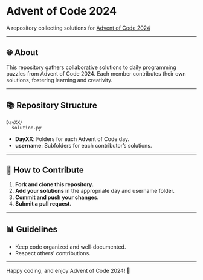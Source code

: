 # Advent of Code 2024

A repository collecting solutions for [Advent of Code 2024](https://adventofcode.com/)

---

## 🌐 About
This repository gathers collaborative solutions to daily programming puzzles from Advent of Code 2024. Each member contributes their own solutions, fostering learning and creativity.

---

## 📚 Repository Structure
```
DayXX/
  solution.py
```
- **DayXX**: Folders for each Advent of Code day.
- **username**: Subfolders for each contributor’s solutions.

---

## 🔧 How to Contribute
1. **Fork and clone this repository.**
2. **Add your solutions** in the appropriate day and username folder.
3. **Commit and push your changes.**
4. **Submit a pull request.**

---

## 📊 Guidelines
- Keep code organized and well-documented.
- Respect others' contributions.

---

Happy coding, and enjoy Advent of Code 2024! 🎄

